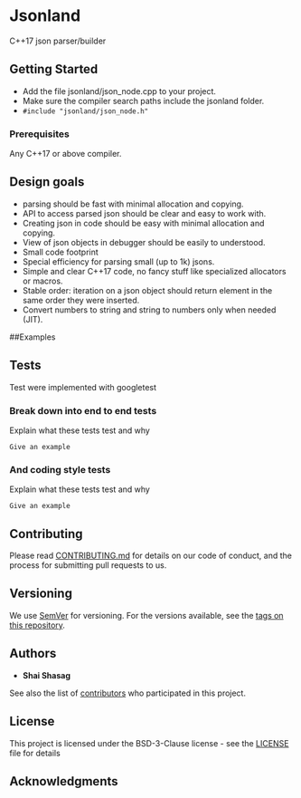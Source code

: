 # Jsonland

C++17 json parser/builder

## Getting Started

- Add the file jsonland/json_node.cpp to your project.
- Make sure the compiler search paths include the jsonland folder.
- ```#include "jsonland/json_node.h"```

### Prerequisites

Any C++17 or above compiler.


## Design goals
- parsing should be fast with minimal allocation and copying.
- API to access parsed json should be clear and easy to work with.
- Creating json in code should be easy with minimal allocation and copying.
- View of json objects in debugger should be easily to understood.
- Small code footprint
- Special efficiency for parsing small (up to 1k) jsons.
- Simple and clear C++17 code, no fancy stuff like specialized allocators or macros.
- Stable order: iteration on a json object should return element in the same order they were inserted.
- Convert numbers to string and string to numbers only when needed (JIT).

##Examples



## Tests

Test were implemented with googletest

### Break down into end to end tests

Explain what these tests test and why

```
Give an example
```

### And coding style tests

Explain what these tests test and why

```
Give an example
```



## Contributing

Please read [CONTRIBUTING.md](https://gist.github.com/PurpleBooth/b24679402957c63ec426) for details on our code of conduct, and the process for submitting pull requests to us.

## Versioning

We use [SemVer](http://semver.org/) for versioning. For the versions available, see the [tags on this repository](https://github.com/your/project/tags). 

## Authors

* **Shai Shasag**

See also the list of [contributors](https://github.com/your/project/contributors) who participated in this project.

## License

This project is licensed under the BSD-3-Clause license - see the [LICENSE](LICENSE) file for details

## Acknowledgments

